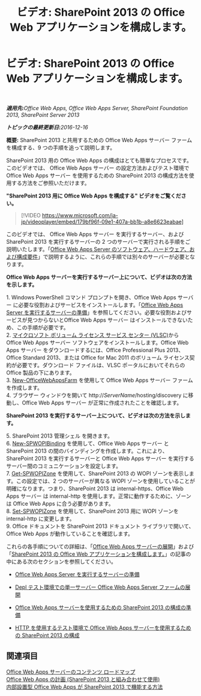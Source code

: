 ﻿---
title: 'ビデオ: SharePoint 2013 の Office Web アプリケーションを構成します。'
TOCTitle: 'ビデオ: SharePoint 2013 の Office Web アプリケーションを構成します。'
ms:assetid: 0c02633f-3839-448b-ae83-24f24c254179
ms:mtpsurl: https://technet.microsoft.com/ja-jp/library/Dn455088(v=office.15)
ms:contentKeyID: 59143114
ms.date: 12/18/2017
mtps_version: v=office.15
ms.translationtype: HT
---

# ビデオ: SharePoint 2013 の Office Web アプリケーションを構成します。

 

_<strong>適用先:</strong>Office Web Apps, Office Web Apps Server, SharePoint Foundation 2013, SharePoint Server 2013_

_<strong>トピックの最終更新日:</strong>2016-12-16_

**概要:** SharePoint 2013 と共用するための Office Web Apps サーバー ファームを構成する、9 つの手順を追って説明します。

SharePoint 2013 用の Office Web Apps の構成はとても簡単なプロセスです。このビデオでは、 Office Web Apps サーバー の設定方法およびテスト環境で Office Web Apps サーバー を使用するための SharePoint 2013 の構成方法を使用する方法をご参照いただけます。


**"SharePoint 2013 用に Office Web Apps を構成する" ビデオをご覧ください。**

> [!VIDEO https://www.microsoft.com/ja-jp/videoplayer/embed/179bf96f-09e1-407a-bb1b-a8e6623eabae]

このビデオでは、 Office Web Apps サーバー を実行するサーバー、および SharePoint 2013 を実行するサーバーの 2 つのサーバーで実行される手順をご説明いたします。「[Office Web Apps Server のソフトウェア、ハードウェア、および構成要件](plan-office-web-apps-server.md)」で説明するように、これらの手順では別々のサーバーが必要となります。

**Office Web Apps サーバーを実行するサーバー上について、ビデオは次の方法を示します。**

1\. Windows PowerShell コマンド プロンプトを開き、Office Web Apps サーバー に必要な役割およびサービスをインストールします。「[Office Web Apps Server を実行するサーバーの準備](deploy-office-web-apps-server.md)」を参照してください。必要な役割およびサービスが見つからないとOffice Web Apps サーバー はインストールできないため、この手順が必要です。  
2\. [マイクロソフト ボリューム ライセンス サービス センター (VLSC)](http://go.microsoft.com/fwlink/p/?linkid=256561)から Office Web Apps サーバー ソフトウェアをインストールします。Office Web Apps サーバー をダウンロードするには、Office Professional Plus 2013、Office Standard 2013、または Office for Mac 2011 のボリューム ライセンス契約が必要です。ダウンロード ファイルは、VLSC ポータルにおいてそれらの Office 製品の下にあります。  
3\. [New-OfficeWebAppsFarm](https://docs.microsoft.com/en-us/powershell/module/officewebapps/new-officewebappsfarm?view=officewebapps-ps) を使用して Office Web Apps サーバー ファームを作成します。  
4\. ブラウザー ウィンドウを開いて http://*ServerName*/hosting/discovery に移動し、Office Web Apps サーバー が正常に作成されたことを確認します。

**SharePoint 2013 を実行するサーバー上について、ビデオは次の方法を示します。**

5\. SharePoint 2013 管理シェル を開きます。  
6\. [New-SPWOPIBinding](https://docs.microsoft.com/en-us/powershell/module/sharepoint-server/New-SPWOPIBinding?view=sharepoint-ps) を使用して、Office Web Apps サーバー と SharePoint 2013 の間のバインディングを作成します。これにより、 SharePoint 2013 を実行するサーバーと Office Web Apps サーバー を実行するサーバー間のコミュニケーションを設定します。  
7\. [Get-SPWOPIZone](https://docs.microsoft.com/en-us/powershell/module/sharepoint-server/Get-SPWOPIZone?view=sharepoint-ps) を使用して、SharePoint 2013 の WOPI ゾーンを表示します。この設定では、2 つのサーバーが異なる WOPI ゾーンを使用していることが明確になります。つまり、SharePoint 2013 は internal-https、Office Web Apps サーバー は internal-http を使用します。正常に動作するために、ゾーンは Office Web Apps に合う必要があります。  
8\. [Set-SPWOPIZone](https://docs.microsoft.com/en-us/powershell/module/sharepoint-server/Set-SPWOPIZone?view=sharepoint-ps) を使用して、SharePoint 2013 用に WOPI ゾーンを internal-http に変更します。  
9\. Office ドキュメントを SharePoint 2013 ドキュメント ライブラリで開いて、Office Web Apps が動作していることを確認します。

これらの各手順についての詳細は、「[Office Web Apps サーバーの展開](deploy-office-web-apps-server.md)」および「[SharePoint 2013 の Office Web アプリケーションを構成します。](configure-office-web-apps-for-sharepoint-2013.md)」の記事の中にある次のセクションを参照してください。

  - [Office Web Apps Server を実行するサーバーの準備](deploy-office-web-apps-server.md)

  - [Depl テスト環境での単一サーバー Office Web Apps Server ファームの展開](deploy-office-web-apps-server.md)

  - [Office Web Apps サーバーを使用するための SharePoint 2013 の構成の準備](configure-office-web-apps-for-sharepoint-2013.md)

  - [HTTP を使用するテスト環境で Office Web Apps サーバーを使用するための SharePoint 2013 の構成](configure-office-web-apps-for-sharepoint-2013.md)

## 関連項目


[Office Web Apps サーバーのコンテンツ ロードマップ](content-roadmap-for-office-web-apps-server.md)  
[Office Web Apps の計画 (SharePoint 2013 と組み合わせて使用)](plan-office-web-apps-used-with-sharepoint-2013.md)  
[内部設置型 Office Web Apps が SharePoint 2013 で機能する方法](how-office-web-apps-work-on-premises-with-sharepoint-2013.md)  
  

[](how-office-web-apps-work-on-premises-with-sharepoint-2013.md)

